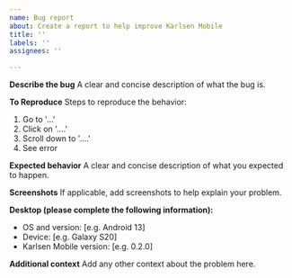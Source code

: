 ```yaml
---
name: Bug report
about: Create a report to help improve Karlsen Mobile
title: ''
labels: ''
assignees: ''

---
```


**Describe the bug**
A clear and concise description of what the bug is.

**To Reproduce**
Steps to reproduce the behavior:
1. Go to '...'
2. Click on '....'
3. Scroll down to '....'
4. See error

**Expected behavior**
A clear and concise description of what you expected to happen.

**Screenshots**
If applicable, add screenshots to help explain your problem.

**Desktop (please complete the following information):**
 - OS and version: [e.g. Android 13]
 - Device: [e.g. Galaxy S20]
 - Karlsen Mobile version: [e.g. 0.2.0]

**Additional context**
Add any other context about the problem here.
